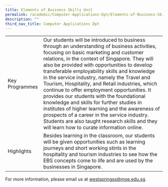 ```yaml
---
title: Elements of Business Skills Unit
permalink: /academic/Computer-Applications-Dpt/Elements-of-Business-Skills-Unit
description: ""
third_nav_title: Computer Applications Dpt
---
```

|  	|  	|
| -	| -	|
| Key Programmes 	| Our students will be introduced to business through an understanding of business activities, focusing on basic marketing and customer relations, in the context of Singapore. They will also be provided with opportunities to develop transferable employability skills and knowledge in the service industry, namely the Travel and Tourism, Hospitality, and Retail industries, which continue to offer employment opportunities. It provides our students with the foundational knowledge and skills for further studies in institutes of higher learning and the awareness of prospects of a career in the service industry. Students are also taught research skills and they will learn how to curate information online. 	|
| Highlights 	| Besides learning in the classroom, our students will be given opportunities such as learning journeys and short working stints in the hospitality and tourism industries to see how the EBS concepts come to life and are used by the businesses in Singapore. 	|

For more information, please email us at [westspringss@moe.edu.sg](http://westspringss.moe.edu.sg/).